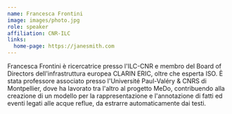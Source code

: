 ```yaml
---
name: Francesca Frontini
image: images/photo.jpg
role: speaker
affiliation: CNR-ILC
links:
  home-page: https://janesmith.com
---
```


Francesca Frontini è ricercatrice presso l'ILC-CNR e membro del Board of
Directors dell'infrastruttura europea CLARIN ERIC, oltre che esperta
ISO. È stata professore associato presso l'Université Paul-Valéry & CNRS
di Montpellier, dove ha lavorato tra l'altro al progetto MeDo,
contribuendo alla creazione di un modello per la rappresentazione e
l'annotazione di fatti ed eventi legati alle acque reflue, da estrarre
automaticamente dai testi.